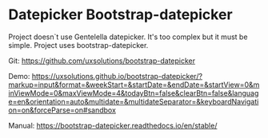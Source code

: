 # Datepicker Bootstrap-datepicker
Project doesn`t use Gentelella datepicker. It's too complex but it must be simple.
Project uses bootstrap-datepicker.

Git:
https://github.com/uxsolutions/bootstrap-datepicker

Demo:
https://uxsolutions.github.io/bootstrap-datepicker/?markup=input&format=&weekStart=&startDate=&endDate=&startView=0&minViewMode=0&maxViewMode=4&todayBtn=false&clearBtn=false&language=en&orientation=auto&multidate=&multidateSeparator=&keyboardNavigation=on&forceParse=on#sandbox

Manual:
https://bootstrap-datepicker.readthedocs.io/en/stable/
